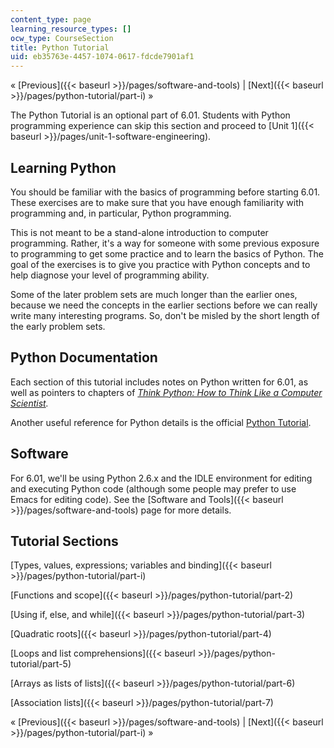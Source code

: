 ```yaml
---
content_type: page
learning_resource_types: []
ocw_type: CourseSection
title: Python Tutorial
uid: eb35763e-4457-1074-0617-fdcde7901af1
---
```


« [Previous]({{< baseurl >}}/pages/software-and-tools) | [Next]({{< baseurl >}}/pages/python-tutorial/part-i) »

The Python Tutorial is an optional part of 6.01. Students with Python programming experience can skip this section and proceed to [Unit 1]({{< baseurl >}}/pages/unit-1-software-engineering).

Learning Python
---------------

You should be familiar with the basics of programming before starting 6.01. These exercises are to make sure that you have enough familiarity with programming and, in particular, Python programming.

This is not meant to be a stand-alone introduction to computer programming. Rather, it's a way for someone with some previous exposure to programming to get some practice and to learn the basics of Python. The goal of the exercises is to give you practice with Python concepts and to help diagnose your level of programming ability.

Some of the later problem sets are much longer than the earlier ones, because we need the concepts in the earlier sections before we can really write many interesting programs. So, don't be misled by the short length of the early problem sets.

Python Documentation
--------------------

Each section of this tutorial includes notes on Python written for 6.01, as well as pointers to chapters of _[Think Python: How to Think Like a Computer Scientist](http://www.greenteapress.com/thinkpython/html)._

Another useful reference for Python details is the official [Python Tutorial](http://docs.python.org/tut/).

Software
--------

For 6.01, we'll be using Python 2.6.x and the IDLE environment for editing and executing Python code (although some people may prefer to use Emacs for editing code). See the [Software and Tools]({{< baseurl >}}/pages/software-and-tools) page for more details.

Tutorial Sections
-----------------

[Types, values, expressions; variables and binding]({{< baseurl >}}/pages/python-tutorial/part-i)

[Functions and scope]({{< baseurl >}}/pages/python-tutorial/part-2)

[Using if, else, and while]({{< baseurl >}}/pages/python-tutorial/part-3)

[Quadratic roots]({{< baseurl >}}/pages/python-tutorial/part-4)

[Loops and list comprehensions]({{< baseurl >}}/pages/python-tutorial/part-5)

[Arrays as lists of lists]({{< baseurl >}}/pages/python-tutorial/part-6)

[Association lists]({{< baseurl >}}/pages/python-tutorial/part-7)

« [Previous]({{< baseurl >}}/pages/software-and-tools) | [Next]({{< baseurl >}}/pages/python-tutorial/part-i) »